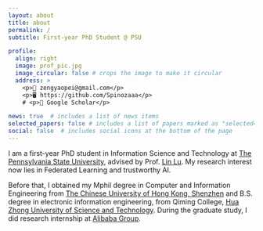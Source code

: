 ```yaml
---
layout: about
title: about
permalink: /
subtitle: First-year PhD Student @ PSU

profile:
  align: right
  image: prof_pic.jpg
  image_circular: false # crops the image to make it circular
  address: >
    <p>📧 zengyaopei@gmail.com</p>
    <p>🖥︎ https://github.com/Spinozaaa</p>
    # <p>📖 Google Scholar</p>

news: true  # includes a list of news items
selected_papers: false # includes a list of papers marked as "selected={true}"
social: false  # includes social icons at the bottom of the page
---
```

<!-- 
Write your biography here. Tell the world about yourself. Link to your favorite [subreddit](http://reddit.com). You can put a picture in, too. The code is already in, just name your picture `prof_pic.jpg` and put it in the `img/` folder.

Put your address / P.O. box / other info right below your picture. You can also disable any these elements by editing `profile` property of the YAML header of your `_pages/about.md`. Edit `_bibliography/papers.bib` and Jekyll will render your [publications page](/al-folio/publications/) automatically.

Link to your social media connections, too. This theme is set up to use [Font Awesome icons](http://fortawesome.github.io/Font-Awesome/) and [Academicons](https://jpswalsh.github.io/academicons/), like the ones below. Add your Facebook, Twitter, LinkedIn, Google Scholar, or just disable all of them.

 -->
I am a first-year PhD student in Information Science and Technology at [The Pennsylvania State University](https://www.psu.edu/), advised by Prof. [Lin Lu](https://louise-lulin.github.io). My research interest now lies in Federated Learning and trustworthy AI. 

Before that, I obtained my Mphil degree in Computer and Information Engineering from [The Chinese University of Hong Kong, Shenzhen](https://www.cuhk.edu.cn/en) and B.S. degree in electronic information engineering, from Qiming College, [Hua Zhong University of Science and Technology](https://www.hust.edu.cn/).
During the graduate study, I did research internship at [Alibaba Group](https://www.alibabagroup.com/en-US/).
